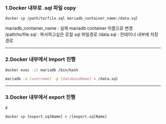 

### 1.Docker 내부로 .sql 파일 copy

```docker
docker cp /path/to/file.sql mariadb_container_name:/data.sql
```

mariadb_container_name : 실제 mariadb container 이름으로 변경
/path/to/file.sql : 복사하고싶은 로컬 sql 파일경로
/data.sql : 컨테이너 내부에 저장경로

---

### 2.Docker 내부에서 Import 진행

```bash
docker exec -it mariadb /bin/bash
```

```bash
mariadb -u [username] -p [databaseName] < /data.sql 
```
-----


### 3.Docker 내부에서 export 진행 

```shell
d
```

```shell
docker cp [export.sqlName] > /[export.sqlName]
```
